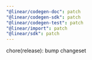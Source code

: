 ```yaml
---
"@linear/codegen-doc": patch
"@linear/codegen-sdk": patch
"@linear/codegen-test": patch
"@linear/import": patch
"@linear/sdk": patch
---
```


chore(release): bump changeset
